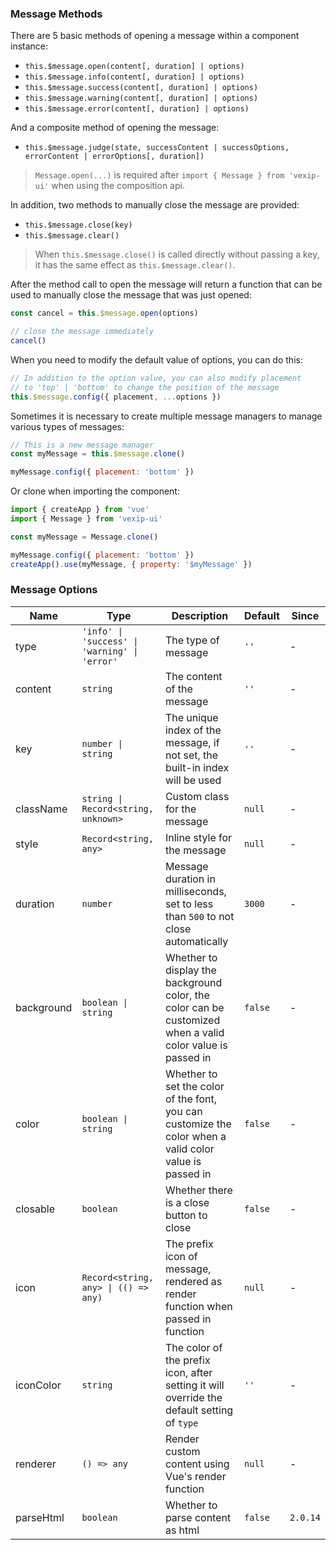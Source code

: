 ### Message Methods

There are 5 basic methods of opening a message within a component instance:

- `this.$message.open(content[, duration] | options)`
- `this.$message.info(content[, duration] | options)`
- `this.$message.success(content[, duration] | options)`
- `this.$message.warning(content[, duration] | options)`
- `this.$message.error(content[, duration] | options)`

And a composite method of opening the message:

- `this.$message.judge(state, successContent | successOptions, errorContent | errorOptions[, duration])`

> `Message.open(...)` is required after `import { Message } from 'vexip-ui'` when using the composition api.

In addition, two methods to manually close the message are provided:

- `this.$message.close(key)`
- `this.$message.clear()`

> When `this.$message.close()` is called directly without passing a key, it has the same effect as `this.$message.clear()`.

After the method call to open the message will return a function that can be used to manually close the message that was just opened:

```js
const cancel = this.$message.open(options)

// close the message immediately
cancel()
```

When you need to modify the default value of options, you can do this:

```js
// In addition to the option value, you can also modify placement
// to 'top' | 'bottom' to change the position of the message
this.$message.config({ placement, ...options })
```

Sometimes it is necessary to create multiple message managers to manage various types of messages:

```js
// This is a new message manager
const myMessage = this.$message.clone()

myMessage.config({ placement: 'bottom' })
```

Or clone when importing the component:

```js
import { createApp } from 'vue'
import { Message } from 'vexip-ui'

const myMessage = Message.clone()

myMessage.config({ placement: 'bottom' })
createApp().use(myMessage, { property: '$myMessage' })
```

### Message Options

| Name       | Type                                          | Description                                                                                                | Default | Since    |
| ---------- | --------------------------------------------- | ---------------------------------------------------------------------------------------------------------- | ------- | -------- |
| type       | `'info' \| 'success' \| 'warning' \| 'error'` | The type of message                                                                                        | `''`    | -        |
| content    | `string`                                      | The content of the message                                                                                 | `''`    | -        |
| key        | `number \| string`                            | The unique index of the message, if not set, the built-in index will be used                               | `''`    | -        |
| className  | `string \| Record<string, unknown>`           | Custom class for the message                                                                               | `null`  | -        |
| style      | `Record<string, any>`                         | Inline style for the message                                                                               | `null`  | -        |
| duration   | `number`                                      | Message duration in milliseconds, set to less than `500` to not close automatically                        | `3000`  | -        |
| background | `boolean \| string`                           | Whether to display the background color, the color can be customized when a valid color value is passed in | `false` | -        |
| color      | `boolean \| string`                           | Whether to set the color of the font, you can customize the color when a valid color value is passed in    | `false` | -        |
| closable   | `boolean`                                     | Whether there is a close button to close                                                                   | `false` | -        |
| icon       | `Record<string, any> \| (() => any)`          | The prefix icon of message, rendered as render function when passed in function                            | `null`  | -        |
| iconColor  | `string`                                      | The color of the prefix icon, after setting it will override the default setting of `type`                 | `''`    | -        |
| renderer   | `() => any`                                   | Render custom content using Vue's render function                                                          | `null`  | -        |
| parseHtml  | `boolean`                                     | Whether to parse content as html                                                                           | `false` | `2.0.14` |
